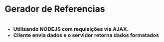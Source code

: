 <h1>Gerador de Referencias<h1>
<h3>
<ul>
   <li>Utilizando NODEJS com requisições via AJAX.</li>
  <li>Cliente envia dados e o servidor retorna dados formatados</li>
</ul>
</h3>
